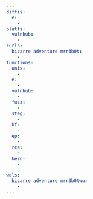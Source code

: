 ```yaml
---
diffis:
  e:
    -
platfs:
  vulnhub:
    -
curls:
  bizarre adventure mrr3b0t:
    -
functions:
  unix:
    -
  e:
    -
  vulnhub:
    -
  fuzz:
    -
  steg:
    -
  bf:
    -
  ep:
    -
  rce:
    -
  kern:
    -

wals:
  bizarre adventure mrr3b0twu:
    -
---
```

